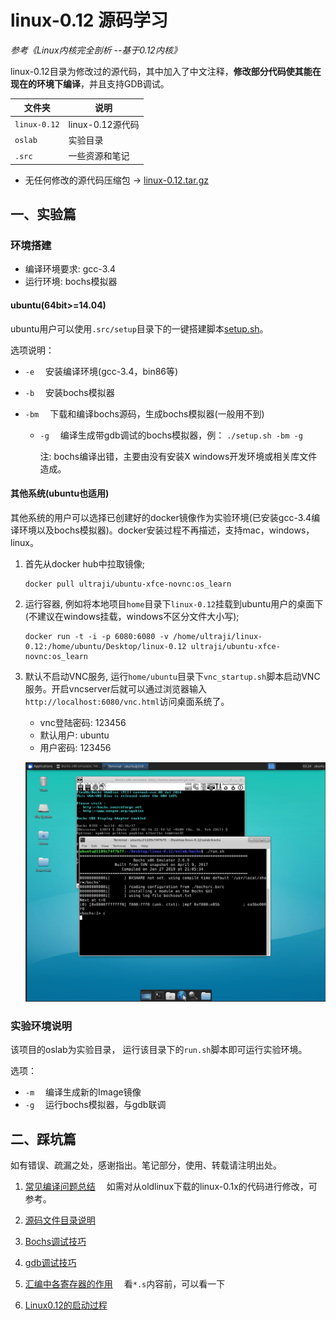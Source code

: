 # linux-0.12 源码学习

*参考《Linux内核完全剖析 --基于0.12内核》*

linux-0.12目录为修改过的源代码，其中加入了中文注释，**修改部分代码使其能在现在的环境下编译**，并且支持GDB调试。

| 文件夹        | 说明                  |
| ------------ | -------------------- |
| `linux-0.12` | linux-0.12源代码      |
| `oslab`      | 实验目录              |
| `.src`       | 一些资源和笔记         |

- 无任何修改的源代码压缩包 -> [linux-0.12.tar.gz](.src/code/linux-0.12.tar.gz)

## 一、实验篇

### 环境搭建

- 编译环境要求: gcc-3.4
- 运行环境: bochs模拟器

#### ubuntu(64bit>=14.04)

ubuntu用户可以使用`.src/setup`目录下的一键搭建脚本[setup.sh](.src/setup/setup.sh)。

选项说明：

- `-e` &emsp;安装编译环境(gcc-3.4，bin86等)
- `-b` &emsp;安装bochs模拟器
- `-bm` &emsp;下载和编译bochs源码，生成bochs模拟器(一般用不到)
    
    - `-g` &emsp;编译生成带gdb调试的bochs模拟器，例： ```./setup.sh -bm -g```

        注: bochs编译出错，主要由没有安装X windows开发环境或相关库文件造成。

#### 其他系统(ubuntu也适用)

其他系统的用户可以选择已创建好的docker镜像作为实验环境(已安装gcc-3.4编译环境以及bochs模拟器)。docker安装过程不再描述，支持mac，windows，linux。

1. 首先从docker hub中拉取镜像;

    ```shell
    docker pull ultraji/ubuntu-xfce-novnc:os_learn 
    ```

2. 运行容器, 例如将本地项目`home`目录下`linux-0.12`挂载到ubuntu用户的桌面下(不建议在windows挂载，windows不区分文件大小写); 

    ```shell
    docker run -t -i -p 6080:6080 -v /home/ultraji/linux-0.12:/home/ubuntu/Desktop/linux-0.12 ultraji/ubuntu-xfce-novnc:os_learn
    ```

3. 默认不启动VNC服务, 运行`home/ubuntu`目录下`vnc_startup.sh`脚本启动VNC服务。开启vncserver后就可以通过浏览器输入```http://localhost:6080/vnc.html```访问桌面系统了。

    - vnc登陆密码: 123456
    - 默认用户: ubuntu
    - 用户密码: 123456

    ![docker](.src/pic/docker.png)


### 实验环境说明

该项目的oslab为实验目录， 运行该目录下的`run.sh`脚本即可运行实验环境。

选项：

- `-m` &emsp;编译生成新的Image镜像
- `-g` &emsp;运行bochs模拟器，与gdb联调

## 二、踩坑篇

如有错误、疏漏之处，感谢指出。笔记部分，使用、转载请注明出处。

1. [常见编译问题总结](.src/note/编译源码的问题记录.md) &emsp;如需对从oldlinux下载的linux-0.1x的代码进行修改，可参考。

2. [源码文件目录说明](.src/note/源码文件目录说明.md)

3. [Bochs调试技巧](.src/note/Bochs调试技巧.md)

4. [gdb调试技巧](.src/note/gdb调试技巧.md)

5. [汇编中各寄存器的作用](.src/note/汇编中各寄存器的作用.md) &emsp;看`*.s`内容前，可以看一下

6. [Linux0.12的启动过程](.src/note/Linux0.12的启动过程.md)
